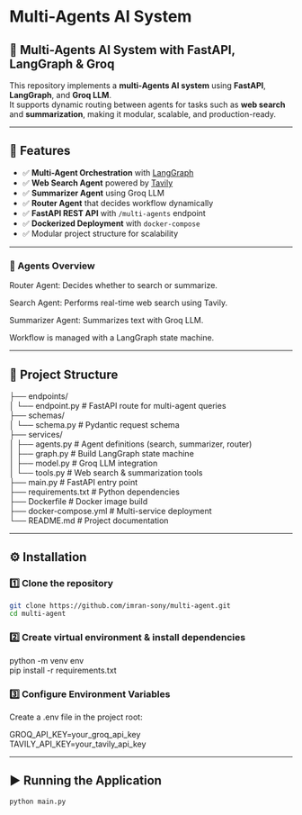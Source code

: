 # Multi-Agents AI System
## 🤖 Multi-Agents AI System with FastAPI, LangGraph & Groq

This repository implements a **multi-Agents AI system** using **FastAPI**, **LangGraph**, and **Groq LLM**.  
It supports dynamic routing between agents for tasks such as **web search** and **summarization**, making it modular, scalable, and production-ready.

---

## 🚀 Features
- ✅ **Multi-Agent Orchestration** with [LangGraph](https://github.com/langchain-ai/langgraph)  
- ✅ **Web Search Agent** powered by [Tavily](https://tavily.com/)  
- ✅ **Summarizer Agent** using Groq LLM  
- ✅ **Router Agent** that decides workflow dynamically  
- ✅ **FastAPI REST API** with `/multi-agents` endpoint  
- ✅ **Dockerized Deployment** with `docker-compose`  
- ✅ Modular project structure for scalability  

---

### 🔧 Agents Overview

Router Agent: Decides whether to search or summarize.

Search Agent: Performs real-time web search using Tavily.

Summarizer Agent: Summarizes text with Groq LLM.

Workflow is managed with a LangGraph state machine.

---

## 📂 Project Structure


├── endpoints/  
│ └── endpoint.py # FastAPI route for multi-agent queries  
├── schemas/  
│ └── schema.py # Pydantic request schema  
├── services/  
│ ├── agents.py # Agent definitions (search, summarizer, router)  
│ ├── graph.py # Build LangGraph state machine  
│ ├── model.py # Groq LLM integration  
│ └── tools.py # Web search & summarization tools  
├── main.py # FastAPI entry point  
├── requirements.txt # Python dependencies  
├── Dockerfile # Docker image build  
├── docker-compose.yml # Multi-service deployment  
└── README.md # Project documentation  

---

## ⚙️ Installation

### 1️⃣ Clone the repository
```bash
git clone https://github.com/imran-sony/multi-agent.git
cd multi-agent
```

### 2️⃣ Create virtual environment & install dependencies

python -m venv env  
pip install -r requirements.txt

### 3️⃣ Configure Environment Variables

Create a .env file in the project root:

GROQ_API_KEY=your_groq_api_key  
TAVILY_API_KEY=your_tavily_api_key

---

## ▶️ Running the Application

```bash
python main.py
```
